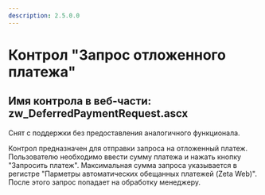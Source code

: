 ```yaml
---
description: 2.5.0.0
---
```


# Контрол "Запрос отложенного платежа"

## Имя контрола в веб-части: zw\_DeferredPaymentRequest.ascx

Снят с поддержки без предоставления аналогичного функционала.

Контрол предназначен для отправки запроса на отложенный платеж. Пользователю необходимо ввести сумму платежа и нажать кнопку "Запросить платеж". Максимальная сумма запроса указывается в регистре "Парметры автоматических обещанных платежей \(Zeta Web\)". После этого запрос попадает на обработку менеджеру.

